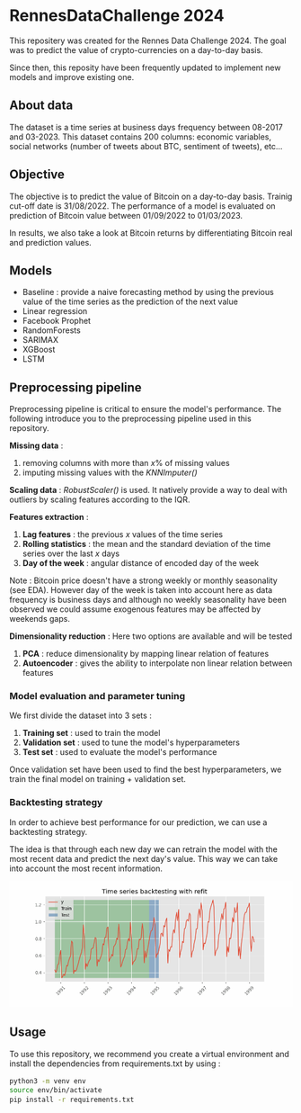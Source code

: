 # RennesDataChallenge 2024

This repositery was created for the Rennes Data Challenge 2024. The goal was to predict the value of crypto-currencies on a day-to-day basis. 

Since then, this reposity have been frequently updated to implement new models and improve existing one.

## About data 

The dataset is a time series at business days frequency between 08-2017 and 03-2023. This dataset contains 200 columns: economic variables, social networks (number of tweets about BTC, sentiment of tweets), etc...

## Objective 

The objective is to predict the value of Bitcoin on a day-to-day basis.
Trainig cut-off date is 31/08/2022.
The performance of a model is evaluated on prediction of Bitcoin value between 01/09/2022 to 01/03/2023.

In results, we also take a look at Bitcoin returns by differentiating Bitcoin real and prediction values.

## Models

- Baseline : provide a naive forecasting method by using the previous value of the time series as the prediction of the next value
- Linear regression
- Facebook Prophet
- RandomForests
- SARIMAX
- XGBoost
- LSTM

## Preprocessing pipeline 

Preprocessing pipeline is critical to ensure the model's performance. 
The following introduce you to the preprocessing pipeline used in this repository.

**Missing data** : 
1. removing columns with more than *x*% of missing values
2. imputing missing values with the *KNNImputer()*

**Scaling data** : *RobustScaler()* is used. It natively provide a way to deal with outliers by scaling features according to the IQR.

**Features extraction** :
1. **Lag features** : the previous *x* values of the time series
2. **Rolling statistics** : the mean and the standard deviation of the time series over the last *x* days
3. **Day of the week** : angular distance of encoded day of the week

Note : Bitcoin price doesn't have a strong weekly or monthly seasonality (see EDA). However day of the week is taken into account here as data frequency is business days and although no weekly seasonality have been observed we could assume exogenous features may be affected by weekends gaps.


**Dimensionality reduction** : Here two options are available and will be tested
1. **PCA** : reduce dimensionality by mapping linear relation of features
2. **Autoencoder** : gives the ability to interpolate non linear relation between features

### Model evaluation and parameter tuning

We first divide the dataset into 3 sets :
1. **Training set** : used to train the model
2. **Validation set** : used to tune the model's hyperparameters
3. **Test set** : used to evaluate the model's performance

Once validation set have been used to find the best hyperparameters, we train the final model on training + validation set.

### Backtesting strategy

In order to achieve best performance for our prediction, we can use a backtesting strategy.

The idea is that through each new day we can retrain the model with the most recent data and predict the next day's value. This way we can take into account the most recent information.

![Backtesting strategy](figures/single_step_refit.gif)

## Usage 

To use this repository, we recommend you create a virtual environment and install the dependencies from requirements.txt by using :
    
```bash
python3 -m venv env
source env/bin/activate
pip install -r requirements.txt
```